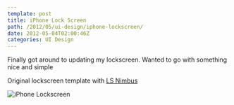 ```yaml
---
template: post
title: iPhone Lock Screen
path: /2012/05/ui-design/iphone-lockscreen/
date: 2012-05-04T02:00:46Z
categories: UI Design
---
```

Finally got around to updating my lockscreen. Wanted to go with something nice and simple

Original lockscreen template with [LS Nimbus](http://technouse.deviantart.com/art/LS-Nimbus-190421722)

![iPhone Lockscreen](http://cdn.colbyfayock.com/images/2012/iphone-4-lockscreen-design.png)